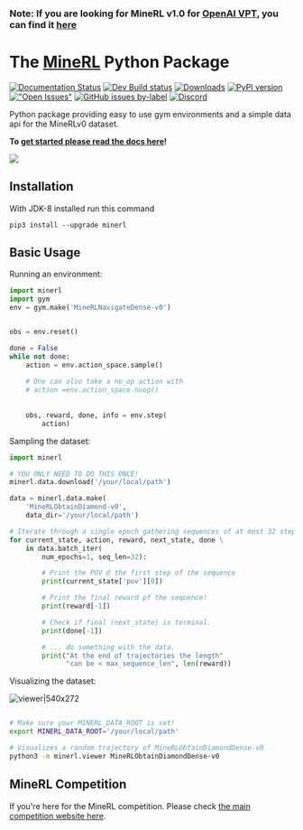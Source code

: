 ### Note: If you are looking for MineRL v1.0 for [OpenAI VPT](https://openai.com/blog/vpt/), you can find it [here](https://github.com/minerllabs/minerl/tree/v1.0.0)

# The [MineRL](http://minerl.io) Python Package

[![Documentation Status](https://readthedocs.org/projects/minerl/badge/?version=latest)](https://minerl.readthedocs.io/en/latest/?badge=latest)
[![Dev Build status](https://badge.buildkite.com/0717cd35b9a708f0b4ac0b2858eec9ca7d08f6768868d3ac08.svg?branch=dev)](https://buildkite.com/openai-mono/minerl-public-dev)
[![Downloads](https://pepy.tech/badge/minerl)](https://pepy.tech/project/minerl)
[![PyPI version](https://badge.fury.io/py/minerl.svg)](https://badge.fury.io/py/minerl)
[!["Open Issues"](https://img.shields.io/github/issues-raw/minerllabs/minerl.svg)](https://github.com/minerllabs/minerl/issues)
[![GitHub issues by-label](https://img.shields.io/github/issues/minerllabs/minerl/bug.svg?color=red)](https://github.com/minerllabs/minerl/issues?utf8=%E2%9C%93&q=is%3Aissue+is%3Aopen+label%3Abug)
[![Discord](https://img.shields.io/discord/565639094860775436.svg?label=&logo=discord&logoColor=ffffff&color=7389D8&labelColor=6A7EC2)](https://discord.gg/BT9uegr)


Python package providing easy to use gym environments and a simple data api for the MineRLv0 dataset. 

**To [get started please read the docs here](http://minerl.io/docs/)!**

![](http://www.minerl.io/docs/_images/demo.gif)
## Installation

With JDK-8 installed run this command
```
pip3 install --upgrade minerl
```

## Basic Usage

Running an environment:
```python
import minerl
import gym
env = gym.make('MineRLNavigateDense-v0')


obs = env.reset()

done = False
while not done:
    action = env.action_space.sample() 
 
    # One can also take a no_op action with
    # action =env.action_space.noop()
    
 
    obs, reward, done, info = env.step(
        action)

```

Sampling the dataset:

```python
import minerl

# YOU ONLY NEED TO DO THIS ONCE!
minerl.data.download('/your/local/path')

data = minerl.data.make(
    'MineRLObtainDiamond-v0',
    data_dir='/your/local/path')

# Iterate through a single epoch gathering sequences of at most 32 steps
for current_state, action, reward, next_state, done \
    in data.batch_iter(
        num_epochs=1, seq_len=32):

        # Print the POV @ the first step of the sequence
        print(current_state['pov'][0])

        # Print the final reward pf the sequence!
        print(reward[-1])

        # Check if final (next_state) is terminal.
        print(done[-1])

        # ... do something with the data.
        print("At the end of trajectories the length"
              "can be < max_sequence_len", len(reward))
```


Visualizing the dataset:

![viewer|540x272](http://www.minerl.io/docs/_images/cropped_viewer.gif)
```bash

# Make sure your MINERL_DATA_ROOT is set!
export MINERL_DATA_ROOT='/your/local/path'

# Visualizes a random trajectory of MineRLObtainDiamondDense-v0
python3 -m minerl.viewer MineRLObtainDiamondDense-v0

```

## MineRL Competition
If you're here for the MineRL competition. Please check [the main competition website here](https://www.aicrowd.com/challenges/neurips-2021-minerl-competition).
